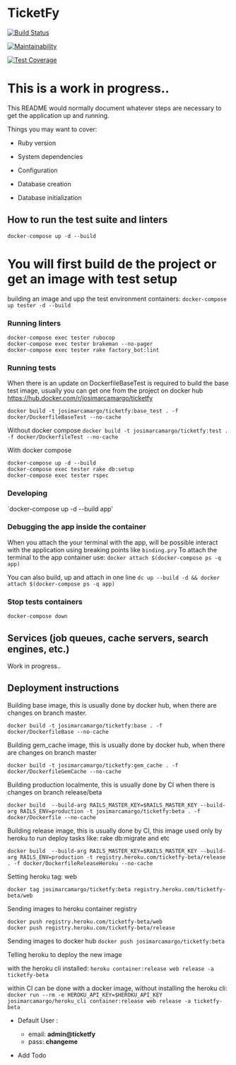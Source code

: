 # TicketFy

[![Build Status](https://semaphoreci.com/api/v1/ticketfy/ticketfy/branches/master/badge.svg)](https://semaphoreci.com/ticketfy/ticketfy)

[![Maintainability](https://api.codeclimate.com/v1/badges/c8f29240ac491a6cfb03/maintainability)](https://codeclimate.com/github/JosimarCamargo/ticketfy/maintainability)

[![Test Coverage](https://api.codeclimate.com/v1/badges/c8f29240ac491a6cfb03/test_coverage)](https://codeclimate.com/github/JosimarCamargo/ticketfy/test_coverage)

# This is a work in progress..

This README would normally document whatever steps are necessary to get the
application up and running.

Things you may want to cover:

* Ruby version

* System dependencies

* Configuration

* Database creation

* Database initialization

## How to run the test suite and linters
`docker-compose up -d --build`

# You will first build de the project or get an image with test setup
building an image and upp the test environment containers:
`docker-compose up tester -d --build`

### Running linters
```shell
docker-compose exec tester rubocop
docker-compose exec tester brakeman --no-pager
docker-compose exec tester rake factory_bot:lint
```

### Running tests
When there is an update on DockerfileBaseTest is required to build the base test image, usually you can get one from the project on docker hub https://hub.docker.com/r/josimarcamargo/ticketfy

`docker build -t josimarcamargo/ticketfy:base_test . -f docker/DockerfileBaseTest --no-cache`

Without docker compose
`docker build -t josimarcamargo/ticketfy:test . -f docker/DockerfileTest --no-cache`

With docker compose
```shell
docker-compose up -d --build
docker-compose exec tester rake db:setup
docker-compose exec tester rspec
```

### Developing
`docker-compose up -d --build app'

### Debugging the app inside the container
When you attach the your terminal with the app, will be possible interact with the application using breaking points like `binding.pry`
To attach the terminal to the app container use:
`docker attach $(docker-compose ps -q app)`


You can also build, up and attach in one line
`dc up --build -d && docker attach $(docker-compose ps -q app)`

### Stop tests containers
`docker-compose down`

## Services (job queues, cache servers, search engines, etc.)
Work in progress..

## Deployment instructions

Building base image, this is usually done by docker hub, when there are changes on branch master.

`docker build -t josimarcamargo/ticketfy:base . -f docker/DockerfileBase --no-cache`


Building gem_cache image, this is usually done by docker hub, when there are changes on branch master

`docker build -t josimarcamargo/ticketfy:gem_cache . -f docker/DockerfileGemCache --no-cache`


Building production localmente, this is usually done by CI when there is changes on branch release/beta

`docker build  --build-arg RAILS_MASTER_KEY=$RAILS_MASTER_KEY --build-arg RAILS_ENV=production -t josimarcamargo/ticketfy:beta . -f docker/Dockerfile --no-cache`


Building release image, this is usually done by CI, this image used only by heroku to run deploy tasks like: rake db:migrate and etc

`docker build  --build-arg RAILS_MASTER_KEY=$RAILS_MASTER_KEY --build-arg RAILS_ENV=production -t registry.heroku.com/ticketfy-beta/release . -f docker/DockerfileReleaseHeroku --no-cache`


Setting heroku tag: web

`docker tag josimarcamargo/ticketfy:beta registry.heroku.com/ticketfy-beta/web`


Sending images to heroku container registry
```shell
docker push registry.heroku.com/ticketfy-beta/web
docker push registry.heroku.com/ticketfy-beta/release
```


Sending images to docker hub
`docker push josimarcamargo/ticketfy:beta`


Telling heroku to deploy the new image

with the heroku cli installed: `heroku container:release web release -a ticketfy-beta`

within CI can be done with a docker image, without installing the heroku cli: `docker run --rm -e HEROKU_API_KEY=$HEROKU_API_KEY josimarcamargo/heroku_cli container:release web release -a ticketfy-beta`


* Default User :
  - email: **admin@ticketfy**
  - pass: **changeme**

* Add Todo
